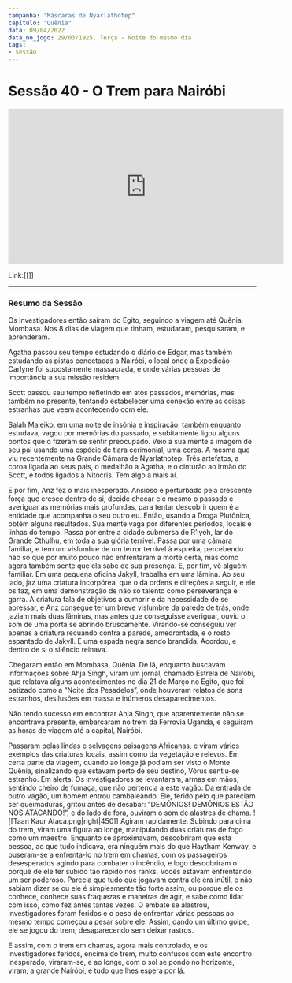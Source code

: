 ```yaml
---
campanha: "Máscaras de Nyarlathotep"
capítulo: "Quênia"
data: 09/04/2022
data_no_jogo: 29/03/1925, Terça - Noite do mesmo dia
tags: 
- sessão
---
```

# Sessão 40 - O Trem para Nairóbi  

<div align="center"><iframe width="560" height="315" src="https://www.youtube.com/embed/Gjz_zyOagc0" title="YouTube video player" frameborder="0" allow="accelerometer; autoplay; clipboard-write; encrypted-media; gyroscope; picture-in-picture" allowfullscreen></iframe></div>

Link:[[]]

---
### Resumo da Sessão
Os investigadores então saíram do Egito, seguindo a viagem até Quênia, Mombasa. Nos 8 dias de viagem que tinham, estudaram, pesquisaram, e aprenderam.

Agatha passou seu tempo estudando o diário de Edgar, mas também estudando as pistas conectadas a Nairóbi, o local onde a Expedição Carlyne foi supostamente massacrada, e onde várias pessoas de importância a sua missão residem.

Scott passou seu tempo refletindo em atos passados, memórias, mas também no presente, tentando estabelecer uma conexão entre as coisas estranhas que veem acontecendo com ele.

Salah Maleiko, em uma noite de insônia e inspiração, também enquanto estudava, vagou por memórias do passado, e subitamente ligou alguns pontos que o fizeram se sentir preocupado. Veio a sua mente a imagem de seu pai usando uma espécie de tiara cerimonial, uma coroa. A mesma que viu recentemente na Grande Câmara de Nyarlathotep. Três artefatos, a coroa ligada ao seus pais, o medalhão a Agatha, e o cinturão ao irmão do Scott, e todos ligados a Nitocris. Tem algo a mais aí.

E por fim, Anz fez o mais inesperado. Ansioso e perturbado pela crescente força que cresce dentro de si, decide checar ele mesmo o passado e averiguar as memórias mais profundas, para tentar descobrir quem é a entidade que acompanha o seu outro eu. Então, usando a Droga Plutônica, obtêm alguns resultados. Sua mente vaga por diferentes períodos, locais e linhas do tempo. Passa por entre a cidade submersa de R’lyeh, lar do Grande Cthulhu, em toda a sua glória terrível. Passa por uma câmara familiar, e tem um vislumbre de um terror terrível à espreita, percebendo não só que por muito pouco não enfrentaram a morte certa, mas como agora também sente que ela sabe de sua presença. E, por fim, vê alguém familiar. Em uma pequena oficina Jakyll, trabalha em uma lâmina. Ao seu lado, jaz uma criatura incorpórea, que o dá ordens e direções a seguir, e ele os faz, em uma demonstração de não só talento como perseverança e garra. A criatura fala de objetivos a cumprir e da necessidade de se apressar, e Anz consegue ter um breve vislumbre da parede de trás, onde jaziam mais duas lâminas, mas antes que conseguisse averiguar, ouviu o som de uma porta se abrindo bruscamente. Virando-se conseguiu ver apenas a criatura recuando contra a parede, amedrontada, e o rosto espantado de Jakyll. E uma espada negra sendo brandida. Acordou, e dentro de si o silêncio reinava.

Chegaram então em Mombasa, Quênia. De lá, enquanto buscavam informações sobre Ahja Singh, viram um jornal, chamado Estrela de Nairóbi, que relatava alguns acontecimentos no dia 21 de Março no Egito, que foi batizado como a “Noite dos Pesadelos”, onde houveram relatos de sons estranhos, desilusões em massa e inúmeros desaparecimentos.

Não tendo sucesso em encontrar Ahja Singh, que aparentemente não se encontrava presente, embarcaram no trem da Ferrovia Uganda, e seguiram as horas de viagem até a capital, Nairóbi.

Passaram pelas lindas e selvagens paisagens Africanas, e viram vários exemplos das criaturas locais, assim como da vegetação e relevos. Em certa parte da viagem, quando ao longe já podiam ser visto o Monte Quênia, sinalizando que estavam perto de seu destino, Vórus sentiu-se estranho. Em alerta. Os investigadores se levantaram, armas em mãos, sentindo cheiro de fumaça, que não pertencia a este vagão. Da entrada de outro vagão, um homem entrou cambaleando. Ele, ferido pelo que pareciam ser queimaduras, gritou antes de desabar: “DEMÔNIOS! DEMÔNIOS ESTÃO NOS ATACANDO!”, e do lado de fora, ouviram o som de alastres de chama.
![[Taan Kaur Ataca.png|right|450]]
Agiram rapidamente. Subindo para cima do trem, viram uma figura ao longe, manipulando duas criaturas de fogo como um maestro. Enquanto se aproximavam, descobriram que esta pessoa, ao que tudo indicava, era ninguém mais do que Haytham Kenway, e puseram-se a enfrenta-lo no trem em chamas, com os passageiros desesperados agindo para combater o incêndio, e logo descobriram o porquê de ele ter subido tão rápido nos ranks. Vocês estavam enfrentando um ser poderoso. Parecia que tudo que jogavam contra ele era inútil, e não sabiam dizer se ou ele é simplesmente tão forte assim, ou porque ele os conhece, conhece suas fraquezas e maneiras de agir, e sabe como lidar com isso, como fez antes tantas vezes. O embate se alastrou, investigadores foram feridos e o peso de enfrentar várias pessoas ao mesmo tempo começou a pesar sobre ele. Assim, dando um último golpe, ele se jogou do trem, desaparecendo sem deixar rastros.

E assim, com o trem em chamas, agora mais controlado, e os investigadores feridos, encima do trem, muito confusos com este encontro inesperado, viraram-se, e ao longe, com o sol se pondo no horizonte, viram; a grande Nairóbi, e tudo que lhes espera por lá.

